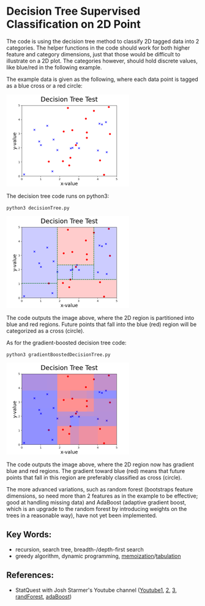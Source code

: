 # Decision Tree Supervised Classification on 2D Point
The code is using the decision tree method to classify 2D tagged data into 2 categories. The helper functions in the code should work for both higher feature and category dimensions, just that those would be difficult to illustrate on a 2D plot. The categories however, should hold discrete values, like blue/red in the following example.

The example data is given as the following, where each data point is tagged as a blue cross or a red circle:

<img src="https://github.com/SphericalCowww/ML_decisionTree/blob/main/input2DPlot0Data_Display.png" width="320" height="240">

The decision tree code runs on python3:

    python3 decisionTree.py

<img src="https://github.com/SphericalCowww/ML_decisionTree/blob/main/input2DPlot1DecTree_Display.png" width="320" height="240">

The code outputs the image above, where the 2D region is partitioned into blue and red regions. Future points that fall into the blue (red) region will be categorized as a cross (circle).

As for the gradient-boosted decision tree code:

    python3 gradientBoostedDecisionTree.py

<img src="https://github.com/SphericalCowww/ML_decisionTree/blob/main/input2DPlot2Boosted_Display.png" width="320" height="240">

The code outputs the image above, where the 2D region now has gradient blue and red regions. The gradient toward blue (red) means that future points that fall in this region are preferably classified as cross (circle).

The more advanced variations, such as random forest (bootstraps feature dimensions, so need more than 2 features as in the example to be effective; good at handling missing data) and AdaBoost (adaptive gradient boost, which is an upgrade to the random forest by introducing weights on the trees in a reasonable way), have not yet been implemented.

## Key Words:
- recursion, search tree, breadth-/depth-first search
- greedy algorithm, dynamic programming, <a href="https://stackoverflow.com/questions/6184869/what-is-the-difference-between-memoization-and-dynamic-programming">memoization</a>/<a href="https://www.geeksforgeeks.org/tabulation-vs-memoization/">tabulation</a>
## References:
- StatQuest with Josh Starmer's Youtube channel (<a href="https://www.youtube.com/watch?v=_L39rN6gz7Y">Youtube1</a>, <a href="https://www.youtube.com/watch?v=g9c66TUylZ4">2</a>, <a href="https://www.youtube.com/watch?v=3CC4N4z3GJc">3</a>, <a href="https://www.youtube.com/watch?v=J4Wdy0Wc_xQ">randForest</a>, <a href="https://www.youtube.com/watch?v=LsK-xG1cLYA">adaBoost</a>)
